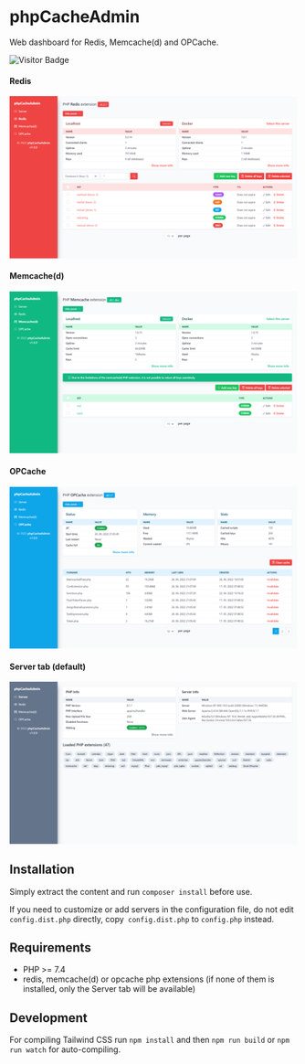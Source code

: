# phpCacheAdmin

Web dashboard for Redis, Memcache(d) and OPCache.

![Visitor Badge](https://visitor-badge.laobi.icu/badge?page_id=RobiNN1.phpCacheAdmin)

#### Redis

![Redis](.github/img/redis.png)

#### Memcache(d)

![Memcache(d)](.github/img/memcached.png)

#### OPCache

![OPCache](.github/img/opcache.png)

#### Server tab (default)

![Server](.github/img/server.png)

## Installation

Simply extract the content and run `composer install` before use.

If you need to customize or add servers in the configuration file, do not edit `config.dist.php` directly,
copy` config.dist.php` to `config.php` instead.

## Requirements

- PHP >= 7.4
- redis, memcache(d) or opcache php extensions (if none of them is installed, only the Server tab will be available)

## Development

For compiling Tailwind CSS run `npm install` and then
`npm run build` or `npm run watch` for auto-compiling.

